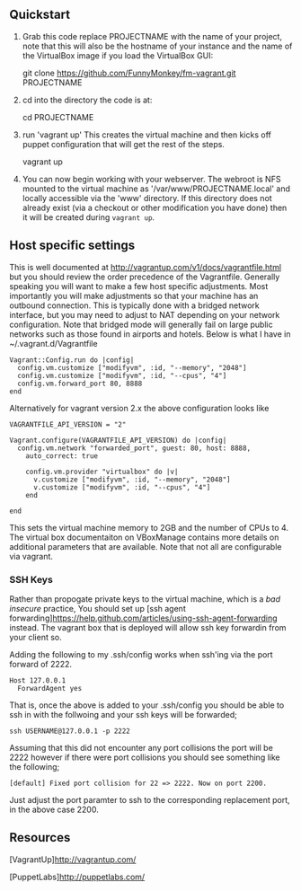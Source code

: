 ## Quickstart

1. Grab this code replace PROJECTNAME with the name of your project, note that this will also be the hostname of your instance and the name of the VirtualBox image if you load the VirtualBox GUI:

    git clone https://github.com/FunnyMonkey/fm-vagrant.git PROJECTNAME
2. cd into the directory the code is at:

    cd PROJECTNAME
3. run 'vagrant up' This creates the virtual machine and then kicks off puppet
configuration that will get the rest of the steps.

    vagrant up
4. You can now begin working with your webserver. The webroot is NFS mounted to the virtual machine as '/var/www/PROJECTNAME.local' and locally accessible via the 'www' directory. If this directory does not already exist (via a checkout or other modification you have done) then it will be created during `vagrant up`.

## Host specific settings
This is well documented at http://vagrantup.com/v1/docs/vagrantfile.html but you should review the order precedence of the Vagrantfile. Generally speaking you will want to make a few host specific adjustments. Most importantly you will
make adjustments so that your machine has an outbound connection. This is typically done with a bridged network interface, but you may need to adjust to NAT depending on your network configuration. Note that bridged mode will generally fail on large public networks such as those found in airports and hotels. Below is what I have in ~/.vagrant.d/Vagrantfile

    Vagrant::Config.run do |config|
      config.vm.customize ["modifyvm", :id, "--memory", "2048"]
      config.vm.customize ["modifyvm", :id, "--cpus", "4"]
      config.vm.forward_port 80, 8888
    end


Alternatively for vagrant version 2.x the above configuration looks like


    VAGRANTFILE_API_VERSION = "2"

    Vagrant.configure(VAGRANTFILE_API_VERSION) do |config|
      config.vm.network "forwarded_port", guest: 80, host: 8888,
        auto_correct: true

        config.vm.provider "virtualbox" do |v|
          v.customize ["modifyvm", :id, "--memory", "2048"]
          v.customize ["modifyvm", :id, "--cpus", "4"]
        end

    end



This sets the virtual machine memory to 2GB and the number of CPUs to 4. The virtual box documentaiton on VBoxManage contains more details on additional parameters that are available. Note that not all are configurable via vagrant.

### SSH Keys

Rather than propogate private keys to the virtual machine, which is a *bad* *insecure* practice, You should set up [ssh agent forwarding]https://help.github.com/articles/using-ssh-agent-forwarding instead. The vagrant box that is deployed will allow ssh key forwardin from your client so.

Adding the following to my .ssh/config works when ssh'ing via the port forward of 2222.

    Host 127.0.0.1
      ForwardAgent yes

That is, once the above is added to your .ssh/config you should be able to ssh in with the follwoing and your ssh keys will be forwarded;

    ssh USERNAME@127.0.0.1 -p 2222


Assuming that this did not encounter any port collisions the port will be 2222 however if there were port collisions you should see something like the following;

    [default] Fixed port collision for 22 => 2222. Now on port 2200.

Just adjust the port paramter to ssh to the corresponding replacement port, in the above case 2200.


## Resources
[VagrantUp]http://vagrantup.com/

[PuppetLabs]http://puppetlabs.com/

